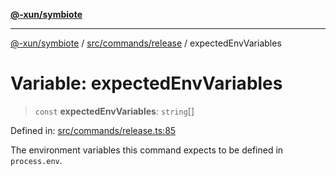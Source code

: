 [**@-xun/symbiote**](../../../../README.md)

***

[@-xun/symbiote](../../../../README.md) / [src/commands/release](../README.md) / expectedEnvVariables

# Variable: expectedEnvVariables

> `const` **expectedEnvVariables**: `string`[]

Defined in: [src/commands/release.ts:85](https://github.com/Xunnamius/symbiote/blob/10f876ec625b234388ec5689f4d10663cabb4139/src/commands/release.ts#L85)

The environment variables this command expects to be defined in
`process.env`.
